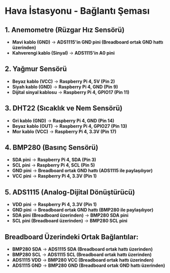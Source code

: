 
# **Hava İstasyonu - Bağlantı Şeması**  

## **1. Anemometre (Rüzgar Hız Sensörü)**  
- **Mavi kablo (GND)** → **ADS1115'in GND pini (Breadboard ortak GND hattı üzerinden)**  
- **Kahverengi kablo (Sinyal)** → **ADS1115'in A0 pini**  

## **2. Yağmur Sensörü**  
- **Beyaz kablo (VCC)** → **Raspberry Pi 4, 5V (Pin 2)**  
- **Siyah kablo (GND)** → **Raspberry Pi 4, GND (Pin 9)**  
- **Dijital sinyal kablosu** → **Raspberry Pi 4, GPIO17 (Pin 11)**  

## **3. DHT22 (Sıcaklık ve Nem Sensörü)**  
- **Gri kablo (GND)** → **Raspberry Pi 4, GND (Pin 14)**  
- **Beyaz kablo (OUT)** → **Raspberry Pi 4, GPIO27 (Pin 13)**  
- **Mor kablo (VCC)** → **Raspberry Pi 4, 3.3V (Pin 17)**  

## **4. BMP280 (Basınç Sensörü)**  
- **SDA pini** → **Raspberry Pi 4, SDA (Pin 3)**  
- **SCL pini** → **Raspberry Pi 4, SCL (Pin 5)**  
- **GND pini** → **Breadboard ortak GND hattı (ADS1115 ile paylaşılıyor)**  
- **VCC pini** → **Raspberry Pi 4, 3.3V (Pin 1)**  

## **5. ADS1115 (Analog-Dijital Dönüştürücü)**  
- **VDD pini** → **Raspberry Pi 4, 3.3V (Pin 1)**  
- **GND pini** → **Breadboard ortak GND hattı (BMP280 ile paylaşılıyor)**  
- **SDA pini (Breadboard üzerinden)** → **BMP280 SDA pini**  
- **SCL pini (Breadboard üzerinden)** → **BMP280 SCL pini**  

## **Breadboard Üzerindeki Ortak Bağlantılar:**  
- **BMP280 SDA** → **ADS1115 SDA (Breadboard ortak hattı üzerinden)**  
- **BMP280 SCL** → **ADS1115 SCL (Breadboard ortak hattı üzerinden)**  
- **ADS1115 VDD** → **BMP280 VCC (Breadboard ortak hattı üzerinden)**  
- **ADS1115 GND** → **BMP280 GND (Breadboard ortak GND hattı üzerinden)**  
